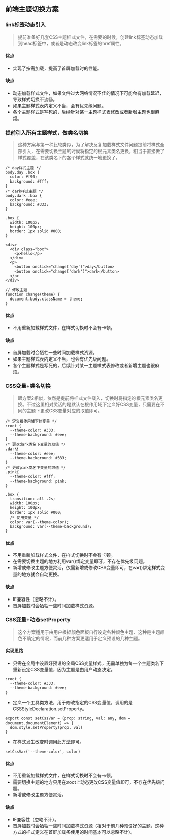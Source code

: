 ## 前端主题切换方案
### link标签动态引入
> 提前准备好几套CSS主题样式文件，在需要的时候，创建link标签动态加载到head标签中，或者是动态改变link标签的href属性。

#### 优点
- 实现了按需加载，提高了首屏加载时的性能。
#### 缺点
- 动态加载样式文件，如果文件过大网络情况不佳的情况下可能会有加载延迟，导致样式切换不流畅。
- 如果主题样式表内定义不当，会有优先级问题。
- 各个主题样式是写死的，后续针对某一主题样式表修改或者新增主题也很麻烦。
### 提前引入所有主题样式，做类名切换
> 这种方案与第一种比较类似，为了解决反复加载样式文件问题提前将样式全部引入，在需要切换主题的时候将指定的根元素类名更换，相当于直接做了样式覆盖，在该类名下的各个样式就统一地更换了。

```
/* day样式主题 */
body.day .box {
  color: #f90;
  background: #fff;
}
/* dark样式主题 */
body.dark .box {
  color: #eee;
  background: #333;
}

.box {
  width: 100px;
  height: 100px;
  border: 1px solid #000;
}

<div>
  <div class="box">
    <p>hello</p>
  </div>
  <p>
    <button onclick="change('day')">day</button>
    <button onclick="change('dark')">dark</button>
  </p>
</div>

// 修改主题
function change(theme) {
  document.body.className = theme;
}
```
#### 优点
- 不用重新加载样式文件，在样式切换时不会有卡顿。
#### 缺点
- 首屏加载时会牺牲一些时间加载样式资源。
- 如果主题样式表内定义不当，也会有优先级问题。
- 各个主题样式是写死的，后续针对某一主题样式表修改或者新增主题也很麻烦。
### CSS变量+类名切换
> 跟方案2相似，依然是提前将样式文件载入，切换时将指定的根元素类名更换。不过这里相对灵活的是默认在根作用域下定义好CSS变量，只需要在不同的主题下更改CSS变量对应的取值即可。

```
/* 定义根作用域下的变量 */
:root {
  --theme-color: #333;
  --theme-background: #eee;
}
/* 更改dark类名下变量的取值 */
.dark{
  --theme-color: #eee;
  --theme-background: #333;
}
/* 更改pink类名下变量的取值 */
.pink{
  --theme-color: #fff;
  --theme-background: pink;
}

.box {
  transition: all .2s;
  width: 100px;
  height: 100px;
  border: 1px solid #000;
  /* 使用变量 */
  color: var(--theme-color);
  background: var(--theme-background);
}
```
#### 优点
- 不用重新加载样式文件，在样式切换时不会有卡顿。
- 在需要切换主题的地方利用var()绑定变量即可，不存在优先级问题。
- 新增或修改主题方便灵活，仅需新增或修改CSS变量即可，在var()绑定样式变量的地方就会自动更换。
#### 缺点
- IE兼容性（忽略不计）。
- 首屏加载时会牺牲一些时间加载样式资源。
### CSS变量+动态setProperty
> 这个方案适用于由用户根据颜色面板自行设定各种颜色主题，这种是主题颜色不确定的情况，而前几种方案更适用于定义预设的几种主题。

#### 实现思路
- 只需在全局中设置好预设的全局CSS变量样式，无需单独为每一个主题类名下重新设定CSS变量值，因为主题是由用户动态决定。
```
:root {
  --theme-color: #333;
  --theme-background: #eee;
}
```
- 定义一个工具类方法，用于修改指定的CSS变量值，调用的是CSSStyleDeclaration.setProperty。
```
export const setCssVar = (prop: string, val: any, dom = document.documentElement) => {
  dom.style.setProperty(prop, val)
}
```
- 在样式发生改变时调用此方法即可。
```
setCssVar('--theme-color', color)
```
#### 优点
- 不用重新加载样式文件，在样式切换时不会有卡顿。
- 需要切换主题的地方只用在:root上动态更改CSS变量值即可，不存在优先级问题。
- 新增或修改主题方便灵活。
#### 缺点
- IE兼容性（忽略不计）。
- 首屏加载时会牺牲一些时间加载样式资源（相对于前几种预设好的主题，这种方式的样式定义在首屏加载多使用的时间基本可以忽略不计）。